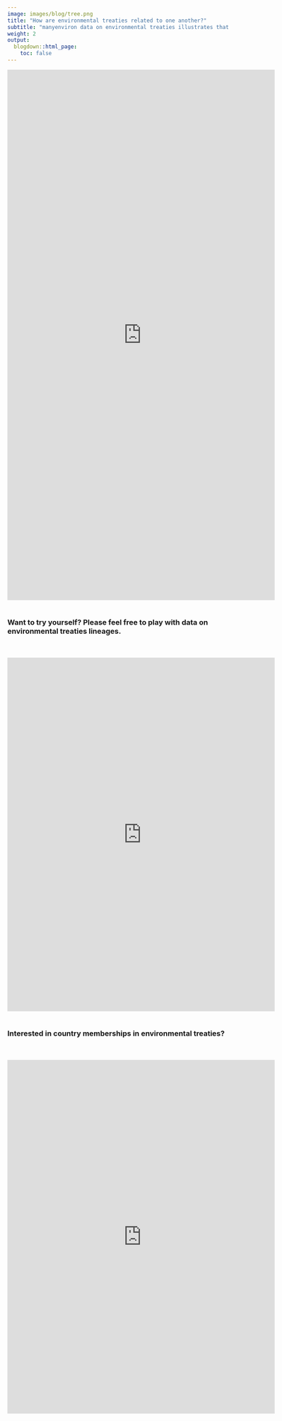 ```yaml
---
image: images/blog/tree.png
title: "How are environmental treaties related to one another?"
subtitle: "manyenviron data on environmental treaties illustrates that treaties concerned with different issues, with varying membership, or originating in different regions are linked to one another."
weight: 2
output:
  blogdown::html_page:
    toc: false
---
```


<iframe height="1200" width="120%" frameborder="no" src="https://globalgov.github.io/manyenviron/articles/connect.html"> </iframe>

</br>
</br>

### Want to try yourself? Please feel free to play with data on environmental treaties lineages.

</br>
</br>

<iframe height="800" width="120%" frameborder="no" src="https://genevaglobalgov.shinyapps.io/lineage/"> </iframe>

</br>
</br>

### Interested in country memberships in environmental treaties?

</br>
</br>

<iframe height="800" width="120%" frameborder="no" src="https://genevaglobalgov.shinyapps.io/memberships/"> </iframe>
